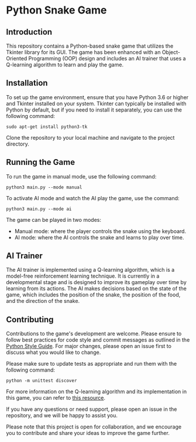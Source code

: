 # Python Snake Game

## Introduction
This repository contains a Python-based snake game that utilizes the Tkinter library for its GUI. The game has been enhanced with an Object-Oriented Programming (OOP) design and includes an AI trainer that uses a Q-learning algorithm to learn and play the game.

## Installation
To set up the game environment, ensure that you have Python 3.6 or higher and Tkinter installed on your system. Tkinter can typically be installed with Python by default, but if you need to install it separately, you can use the following command:
```
sudo apt-get install python3-tk
```
Clone the repository to your local machine and navigate to the project directory.

## Running the Game
To run the game in manual mode, use the following command:
```
python3 main.py --mode manual
```
To activate AI mode and watch the AI play the game, use the command:
```
python3 main.py --mode ai
```
The game can be played in two modes:
- Manual mode: where the player controls the snake using the keyboard.
- AI mode: where the AI controls the snake and learns to play over time.

## AI Trainer
The AI trainer is implemented using a Q-learning algorithm, which is a model-free reinforcement learning technique. It is currently in a developmental stage and is designed to improve its gameplay over time by learning from its actions. The AI makes decisions based on the state of the game, which includes the position of the snake, the position of the food, and the direction of the snake.

## Contributing
Contributions to the game's development are welcome. Please ensure to follow best practices for code style and commit messages as outlined in the [Python Style Guide](https://www.python.org/dev/peps/pep-0008/). For major changes, please open an issue first to discuss what you would like to change.

Please make sure to update tests as appropriate and run them with the following command:
```
python -m unittest discover
```

For more information on the Q-learning algorithm and its implementation in this game, you can refer to [this resource](https://en.wikipedia.org/wiki/Q-learning).

If you have any questions or need support, please open an issue in the repository, and we will be happy to assist you.

Please note that this project is open for collaboration, and we encourage you to contribute and share your ideas to improve the game further.
